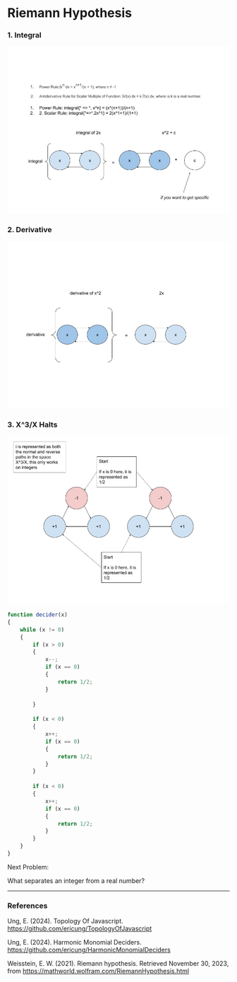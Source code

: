 # Riemann Hypothesis

### 1. Integral

![01Integral](Resources/01Integral.jpg)

### 2. Derivative

![02Derivative](Resources/02Derivative.jpg)

### 3. X^3/X Halts

![03X^3_XHalts](Resources/03X^3_XHalts.jpg)

``` javascript
function decider(x)
{
	while (x != 0)
	{
		if (x > 0)
		{
			x--;
			if (x == 0)
			{
				return 1/2;
			}

		}	

		if (x < 0)
		{
			x++;
			if (x == 0)
			{
				return 1/2;
			}
		}

		if (x < 0)
		{
			x++;
			if (x == 0)
			{
				return 1/2;
			}
		}
	}
}
```

Next Problem:

What separates an integer from a real number?

-----

### References

Ung, E. (2024). Topology Of Javascript. https://github.com/ericung/TopologyOfJavascript

Ung, E. (2024). Harmonic Monomial Deciders. https://github.com/ericung/HarmonicMonomialDeciders

Weisstein, E. W. (2021). Riemann hypothesis. Retrieved November 30, 2023, from https://mathworld.wolfram.com/RiemannHypothesis.html
